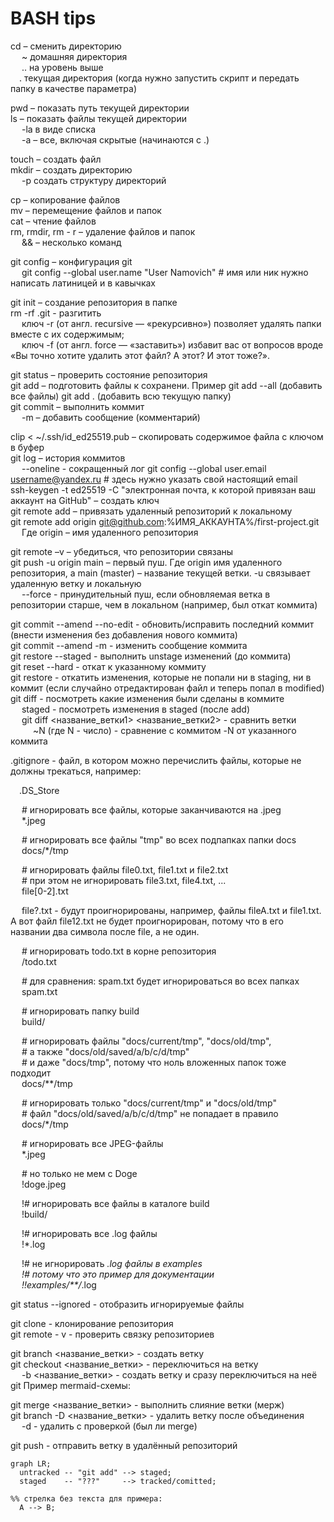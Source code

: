 # BASH tips<br>

cd – сменить директорию<br>
&emsp; ~ домашняя директория<br>
&emsp; .. на уровень выше<br>
&emsp;. текущая директория (когда нужно запустить скрипт и передать папку в качестве параметра)<br>

pwd – показать путь текущей директории<br>
ls – показать файлы текущей директории<br>
&emsp; -la в виде списка<br>
&emsp; -а – все, включая скрытые (начинаются с .)<br>

touch – создать файл<br>
mkdir – создать директорию<br>
&emsp; -p создать структуру директорий<br>

cp – копирование файлов<br>
mv – перемещение файлов и папок<br>
cat – чтение файлов<br>
rm, rmdir, rm - r – удаление файлов и папок<br>
&emsp; && – несколько команд<br>

git config – конфигурация git<br>
&emsp; git config --global user.name "User Namovich" # имя или ник нужно написать латиницей и в  кавычках<br>

git init – создание репозитория в папке<br>
rm -rf .git - разгитить<br>
&emsp; ключ -r (от англ. recursive — «рекурсивно») позволяет удалять папки вместе с их содержимым;<br>
&emsp; ключ -f (от англ. force — «заставить») избавит вас от вопросов вроде «Вы точно хотите удалить этот файл? А этот? И этот тоже?».<br>

git status – проверить состояние репозитория<br>
git add – подготовить файлы к сохранени. Пример git add --all (добавить все файлы) git add . (добавить всю текущую папку)<br>
git commit – выполнить коммит<br>
&emsp; -m – добавить сообщение (комментарий)<br>

clip < ~/.ssh/id_ed25519.pub – скопировать содержимое файла с ключом в буфер<br>
git log – история коммитов<br>
&emsp; --oneline - сокращенный лог
git config --global user.email username@yandex.ru # здесь нужно указать свой настоящий email<br>
ssh-keygen -t ed25519 -C "электронная почта, к которой привязан ваш аккаунт на GitHub" – создать ключ<br>
git remote add – привязать удаленный репозиторий к локальному<br>
git remote add origin git@github.com:%ИМЯ_АККАУНТА%/first-project.git<br>
&emsp; Где origin – имя удаленного репозитория<br>

git remote –v – убедиться, что репозитории связаны<br>
git push -u origin main – первый пуш. Где origin имя удаленного репозитория, а main (master) – название текущей ветки. -u связывает удаленную ветку и локальную<br>
&emsp; --force - принудительный пуш, если обновляемая ветка в репозитории старше, чем в локальном (например, был откат коммита)

git commit --amend --no-edit  - обновить/исправить последний коммит (внести изменения без добавления нового коммита)<br>
git commit --amend -m - изменить сообщение коммита<br>
git restore --staged <file> - выполнить unstage изменений (до коммита)<br>
git reset --hard <commit hash> - откат к указанному коммиту<br>
git restore <file> - откатить изменения, которые не попали ни в staging, ни в коммит (если случайно отредактирован файл и теперь попал в modified)<br>
git diff - посмотреть какие изменения были сделаны в коммите<br>
&emsp; staged - посмотреть изменения в staged (после add)<br>
&emsp; git diff <название_ветки1> <название_ветки2> - сравнить ветки<br>
&emsp; &emsp; ~N (где N - число) - сравнение с коммитом -N от указанного коммита

.gitignore - файл, в котором можно перечислить файлы, которые не должны трекаться, например:<br>

&emsp;.DS_Store<br>

&emsp; # игнорировать все файлы, которые заканчиваются на .jpeg<br>
&emsp; *.jpeg<br>

&emsp; # игнорировать все файлы "tmp" во всех подпапках папки docs<br>
&emsp; docs/*/tmp<br>

&emsp; # игнорировать файлы file0.txt, file1.txt и file2.txt<br>
&emsp; # при этом не игнорировать file3.txt, file4.txt, ...<br>
&emsp; file[0-2].txt <br>

&emsp; file?.txt - будут проигнорированы, например, файлы fileA.txt и file1.txt. А вот файл file12.txt не будет проигнорирован, потому что в его названии два символа после file, а не один.<br>

&emsp; # игнорировать todo.txt в корне репозитория<br>
&emsp; /todo.txt<br>

&emsp; # для сравнения: spam.txt будет игнорироваться во всех папках<br>
&emsp; spam.txt<br>

&emsp; # игнорировать папку build<br>
&emsp; build/ <br>

&emsp; # игнорировать файлы "docs/current/tmp", "docs/old/tmp",<br>
&emsp; # а также "docs/old/saved/a/b/c/d/tmp"<br>
&emsp; # и даже "docs/tmp", потому что ноль вложенных папок тоже подходит<br>
&emsp; docs/**/tmp<br>

&emsp; # игнорировать только "docs/current/tmp" и "docs/old/tmp"<br>
&emsp; # файл "docs/old/saved/a/b/c/d/tmp" не попадает в правило<br>
&emsp; docs/*/tmp <br>

&emsp; # игнорировать все JPEG-файлы<br>
&emsp; *.jpeg<br>

&emsp; # но только не мем с Doge<br>
&emsp; !doge.jpeg <br>

&emsp; !# игнорировать все файлы в каталоге build<br>
&emsp; !build/<br>

&emsp; !# игнорировать все .log файлы<br>
&emsp; !*.log<br>
 
&emsp; !# не игнорировать *.log файлы в examples<br>
&emsp; !# потому что это пример для документации<br>
&emsp; !!examples/**/*.log <br>

git status --ignored - отобразить игнорируемые файлы<br>

git clone - клонирование репозитория<br>
git remote - v - проверить связку репозиториев<br>

git branch <название_ветки> - создать ветку<br>
git checkout <название_ветки> - переключиться на ветку<br>
&emsp; -b <название_ветки> - создать ветку и сразу переключиться на неё 
git
Пример mermaid-схемы:<br>

git merge <название_ветки> - выполнить слияние ветки (мерж)<br>
git branch -D <название_ветки> - удалить ветку после объединения<br>
&emsp; -d - удалить с проверкой (был ли merge)<br>

git push - отправить ветку в удалённый репозиторий



```mermaid
graph LR;
  untracked -- "git add" --> staged;
  staged    -- "???"     --> tracked/comitted;

%% стрелка без текста для примера: 
  A --> B;
``` 
